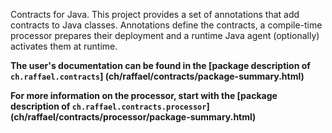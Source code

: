 Contracts for Java. This project provides a set of annotations that add
contracts to Java classes. Annotations define the contracts, a compile-time
processor prepares their deployment and a runtime Java agent (optionally)
activates them at runtime.

**The user's documentation can be found in the
[package description of `ch.raffael.contracts`]
(ch/raffael/contracts/package-summary.html)**

**For more information on the processor, start with the
[package description of `ch.raffael.contracts.processor`]
(ch/raffael/contracts/processor/package-summary.html)**

